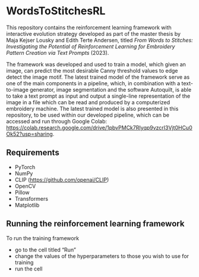 # WordsToStitchesRL


This repository contains the reinforcement learning framework with interactive evolution strategy developed as part of the master thesis by Maja Kejser Lousky and Edith Terte Andersen, titled *From Words to Stitches: Investigating the Potential of Reinforcement Learning for Embroidery Pattern Creation via Text Prompts* (2023).

The framework was developed and used to train a model, which given an image, can predict the most desirable Canny threshold values to edge detect the image motif. The latest trained model of the framework serve as one of the main components in a pipeline, which, in combination with a text-to-image generator, image segmentation and the software Autoquilt, is able to take a text prompt as input and output a single-line representation of the image in a file which can be read and produced by a computerized embroidery machine.
The latest trained model is also presented in this repository, to be used within our developed pipeline, which can be accessed and run through Google Colab: https://colab.research.google.com/drive/1pbvPMCk7RIyqp9vzcrI3Vjt0HCu0Ok52?usp=sharing.


## Requirements 
- PyTorch
- NumPy
- CLIP (https://github.com/openai/CLIP)
- OpenCV
- Pillow
- Transformers
- Matplotlib

## Running the reinforcement learning framework

To run the training framework 
- go to the cell titled “Run” 
- change the values of the hyperparameters to those you wish to use for training 
- run the cell
